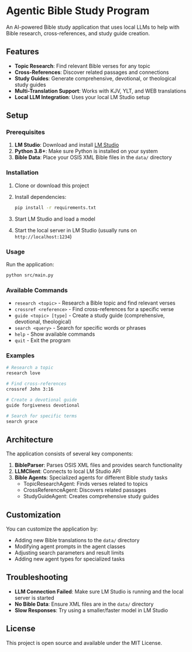 # Agentic Bible Study Program

An AI-powered Bible study application that uses local LLMs to help with Bible research, cross-references, and study guide creation.

## Features

- **Topic Research**: Find relevant Bible verses for any topic
- **Cross-References**: Discover related passages and connections
- **Study Guides**: Generate comprehensive, devotional, or theological study guides
- **Multi-Translation Support**: Works with KJV, YLT, and WEB translations
- **Local LLM Integration**: Uses your local LM Studio setup

## Setup

### Prerequisites

1. **LM Studio**: Download and install [LM Studio](https://lmstudio.ai/)
2. **Python 3.8+**: Make sure Python is installed on your system
3. **Bible Data**: Place your OSIS XML Bible files in the `data/` directory

### Installation

1. Clone or download this project
2. Install dependencies:
   ```bash
   pip install -r requirements.txt
   ```

3. Start LM Studio and load a model
4. Start the local server in LM Studio (usually runs on `http://localhost:1234`)

### Usage

Run the application:
```bash
python src/main.py
```

### Available Commands

- `research <topic>` - Research a Bible topic and find relevant verses
- `crossref <reference>` - Find cross-references for a specific verse
- `guide <topic> [type]` - Create a study guide (comprehensive, devotional, theological)
- `search <query>` - Search for specific words or phrases
- `help` - Show available commands
- `quit` - Exit the program

### Examples

```bash
# Research a topic
research love

# Find cross-references
crossref John 3:16

# Create a devotional guide
guide forgiveness devotional

# Search for specific terms
search grace
```

## Architecture

The application consists of several key components:

1. **BibleParser**: Parses OSIS XML files and provides search functionality
2. **LLMClient**: Connects to local LM Studio API
3. **Bible Agents**: Specialized agents for different Bible study tasks
   - TopicResearchAgent: Finds verses related to topics
   - CrossReferenceAgent: Discovers related passages
   - StudyGuideAgent: Creates comprehensive study guides

## Customization

You can customize the application by:

- Adding new Bible translations to the `data/` directory
- Modifying agent prompts in the agent classes
- Adjusting search parameters and result limits
- Adding new agent types for specialized tasks

## Troubleshooting

- **LLM Connection Failed**: Make sure LM Studio is running and the local server is started
- **No Bible Data**: Ensure XML files are in the `data/` directory
- **Slow Responses**: Try using a smaller/faster model in LM Studio

## License

This project is open source and available under the MIT License. 